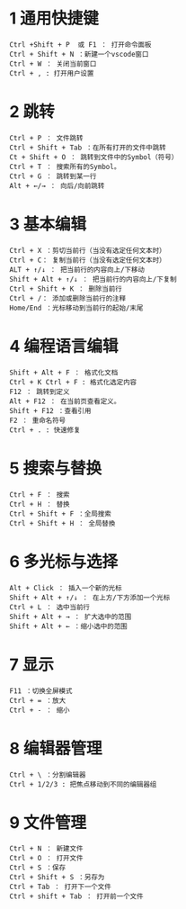 # 1 通用快捷键
    Ctrl +Shift + P  或 F1 ： 打开命令面板
    Ctrl + Shift + N ：新建一个vscode窗口
    Ctrl + W ： 关闭当前窗口
    Ctrl + , : 打开用户设置

# 2 跳转
    Ctrl + P ： 文件跳转
    Ctrl + Shift + Tab ：在所有打开的文件中跳转
    Ct + Shift + O ： 跳转到文件中的Symbol（符号）
    Ctrl + T ： 搜索所有的Symbol。
    Ctrl + G ： 跳转到某一行
    Alt + ←/→ ： 向后/向前跳转

# 3 基本编辑
    Ctrl + X ：剪切当前行（当没有选定任何文本时）
    Ctrl + C： 复制当前行（当没有选定任何文本时）
    ALT + ↑/↓ ： 把当前行的内容向上/下移动
    Shift + Alt + ↑/↓ ： 把当前行的内容向上/下复制
    Ctrl + Shift + K ： 删除当前行
    Ctrl + /： 添加或删除当前行的注释
    Home/End ：光标移动到当前行的起始/末尾

# 4 编程语言编辑
    Shift + Alt + F ： 格式化文档
    Ctrl + K Ctrl + F : 格式化选定内容
    F12 ： 跳转到定义
    Alt + F12 ： 在当前页查看定义。
    Shift + F12 ：查看引用
    F2 ： 重命名符号
    Ctrl + . : 快速修复

# 5 搜索与替换
    Ctrl + F ： 搜索
    Ctrl + H ： 替换
    Ctrl + Shift + F ：全局搜索
    Ctrl + Shift + H ： 全局替換

# 6 多光标与选择
    Alt + Click ： 插入一个新的光标
    Shift + Alt + ↑/↓ ： 在上方/下方添加一个光标
    Ctrl + L ： 选中当前行
    Shift + Alt + → ： 扩大选中的范围
    Shift + Alt + ← ：缩小选中的范围

# 7 显示
    F11 ：切换全屏模式
    Ctrl + = ：放大
    Ctrl + - ： 缩小

# 8 编辑器管理
    Ctrl + \ ：分割编辑器
    Ctrl + 1/2/3 : 把焦点移动到不同的编辑器组

# 9 文件管理
    Ctrl + N ： 新建文件
    Ctrl + O ： 打开文件
    Ctrl + S ：保存
    Ctrl + Shift + S ：另存为
    Ctrl + Tab ： 打开下一个文件
    Ctrl + shift + Tab ： 打开前一个文件
    